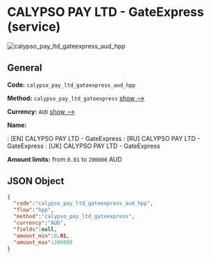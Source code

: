
# CALYPSO PAY LTD - GateExpress (service) 
![calypso_pay_ltd_gateexpress_aud_hpp](https://static.openfintech.io/payment_methods/calypso_pay_ltd_gateexpress_aud_hpp/logo.svg?w=400&c=v0.59.26#w200)  

## General 
 
**Code:** `calypso_pay_ltd_gateexpress_aud_hpp` 
 
**Method:** `calypso_pay_ltd_gateexpress` 
 [show -->](/payment-methods/calypso_pay_ltd_gateexpress/) 
 
**Currency:** `AUD` [show -->](/currencies/AUD/) 
 
**Name:** 
 
:	[EN] CALYPSO PAY LTD - GateExpress 
:	[RU] CALYPSO PAY LTD - GateExpress 
:	[UK] CALYPSO PAY LTD - GateExpress 
 
**Amount limits:** from `0.01` to `200000` AUD 

## JSON Object 

```json
{
  "code":"calypso_pay_ltd_gateexpress_aud_hpp",
  "flow":"hpp",
  "method":"calypso_pay_ltd_gateexpress",
  "currency":"AUD",
  "fields":null,
  "amount_min":0.01,
  "amount_max":200000
}
```  
